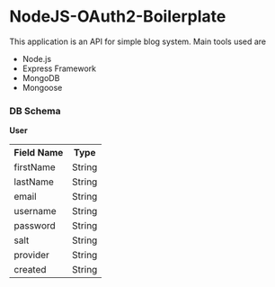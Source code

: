 # NodeJS-OAuth2-Boilerplate
This application is an API for simple blog system. Main tools used are
* Node.js
* Express Framework
* MongoDB
* Mongoose

### DB Schema
**User**

<table>
	<tr>
		<th>Field Name</th>
		<th>Type</th>
	</tr>
	<tr>
		<td>firstName</td>
		<td>String</td>
	</tr>
	<tr>
		<td>lastName</td>
		<td>String</td>
	</tr>
	<tr>
		<td>email</td>
		<td>String</td>
	</tr>
	<tr>
		<td>username</td>
		<td>String</td>
	</tr>
	<tr>
		<td>password</td>
		<td>String</td>
	</tr>
	<tr>
		<td>salt</td>
		<td>String</td>
	</tr>
	<tr>
		<td>provider</td>
		<td>String</td>
	</tr>
	<tr>
		<td>created</td>
		<td>String</td>
	</tr>
</table>